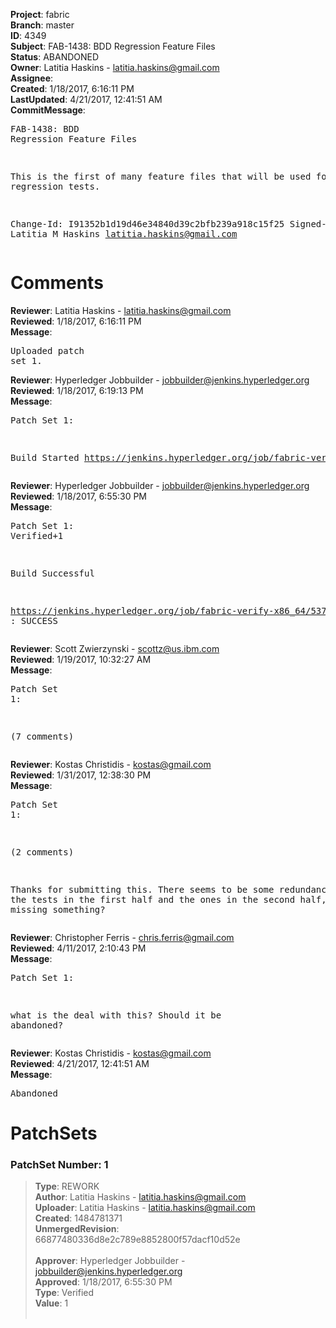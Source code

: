 <strong>Project</strong>: fabric<br><strong>Branch</strong>: master<br><strong>ID</strong>: 4349<br><strong>Subject</strong>: FAB-1438: BDD Regression Feature Files<br><strong>Status</strong>: ABANDONED<br><strong>Owner</strong>: Latitia Haskins - latitia.haskins@gmail.com<br><strong>Assignee</strong>:<br><strong>Created</strong>: 1/18/2017, 6:16:11 PM<br><strong>LastUpdated</strong>: 4/21/2017, 12:41:51 AM<br><strong>CommitMessage</strong>:<br><pre>FAB-1438: BDD Regression Feature Files

This is the first of many feature files that
will be used for regression tests.

Change-Id: I91352b1d19d46e34840d39c2bfb239a918c15f25
Signed-off-by: Latitia M Haskins <latitia.haskins@gmail.com>
</pre><h1>Comments</h1><strong>Reviewer</strong>: Latitia Haskins - latitia.haskins@gmail.com<br><strong>Reviewed</strong>: 1/18/2017, 6:16:11 PM<br><strong>Message</strong>: <pre>Uploaded patch set 1.</pre><strong>Reviewer</strong>: Hyperledger Jobbuilder - jobbuilder@jenkins.hyperledger.org<br><strong>Reviewed</strong>: 1/18/2017, 6:19:13 PM<br><strong>Message</strong>: <pre>Patch Set 1:

Build Started https://jenkins.hyperledger.org/job/fabric-verify-x86_64/5373/</pre><strong>Reviewer</strong>: Hyperledger Jobbuilder - jobbuilder@jenkins.hyperledger.org<br><strong>Reviewed</strong>: 1/18/2017, 6:55:30 PM<br><strong>Message</strong>: <pre>Patch Set 1: Verified+1

Build Successful 

https://jenkins.hyperledger.org/job/fabric-verify-x86_64/5373/ : SUCCESS</pre><strong>Reviewer</strong>: Scott Zwierzynski - scottz@us.ibm.com<br><strong>Reviewed</strong>: 1/19/2017, 10:32:27 AM<br><strong>Message</strong>: <pre>Patch Set 1:

(7 comments)</pre><strong>Reviewer</strong>: Kostas Christidis - kostas@gmail.com<br><strong>Reviewed</strong>: 1/31/2017, 12:38:30 PM<br><strong>Message</strong>: <pre>Patch Set 1:

(2 comments)

Thanks for submitting this. There seems to be some redundancy between the tests in the first half and the ones in the second half, or am I missing something?</pre><strong>Reviewer</strong>: Christopher Ferris - chris.ferris@gmail.com<br><strong>Reviewed</strong>: 4/11/2017, 2:10:43 PM<br><strong>Message</strong>: <pre>Patch Set 1:

what is the deal with this? Should it be abandoned?</pre><strong>Reviewer</strong>: Kostas Christidis - kostas@gmail.com<br><strong>Reviewed</strong>: 4/21/2017, 12:41:51 AM<br><strong>Message</strong>: <pre>Abandoned</pre><h1>PatchSets</h1><h3>PatchSet Number: 1</h3><blockquote><strong>Type</strong>: REWORK<br><strong>Author</strong>: Latitia Haskins - latitia.haskins@gmail.com<br><strong>Uploader</strong>: Latitia Haskins - latitia.haskins@gmail.com<br><strong>Created</strong>: 1484781371<br><strong>UnmergedRevision</strong>: 66877480336d8e2c789e8852800f57dacf10d52e<br><br><strong>Approver</strong>: Hyperledger Jobbuilder - jobbuilder@jenkins.hyperledger.org<br><strong>Approved</strong>: 1/18/2017, 6:55:30 PM<br><strong>Type</strong>: Verified<br><strong>Value</strong>: 1<br><br></blockquote>